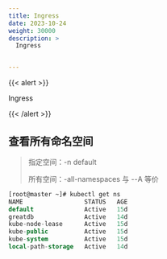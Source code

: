 ```yaml
---
title: Ingress
date: 2023-10-24
weight: 30000
description: >
  Ingress


---
```


{{< alert >}}


Ingress

{{< /alert >}}




## 查看所有命名空间
> 指定空间：-n default
>
> 所有空间：-all-namespaces 与 --A 等价

```sql
[root@master ~]# kubectl get ns
NAME                 STATUS   AGE
default              Active   15d
greatdb              Active   14d
kube-node-lease      Active   15d
kube-public          Active   15d
kube-system          Active   15d
local-path-storage   Active   14d
```